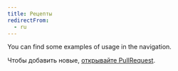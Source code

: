 ```yaml
---
title: Рецепты
redirectFrom:
  - ru
---
```


You can find some examples of usage in the navigation.

Чтобы добавить новые, [открывайте PullRequest](https://github.com/effector/effector).
